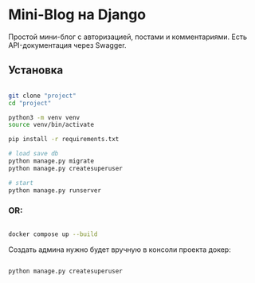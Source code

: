 #  Mini-Blog на Django

Простой мини-блог с авторизацией, постами и комментариями. Есть API-документация через Swagger.

##  Установка

```bash

git clone "project"
cd "project"

python3 -m venv venv
source venv/bin/activate

pip install -r requirements.txt

# load save db
python manage.py migrate
python manage.py createsuperuser

# start
python manage.py runserver

```

### OR:

```bash

docker compose up --build
```

Создать админа нужно будет вручную в консоли проекта докер:

```bash

python manage.py createsuperuser
```
